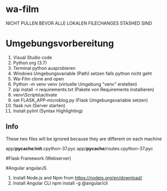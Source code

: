 # wa-film

NICHT PULLEN BEVOR ALLE LOKALEN FILECHANGES STASHED SIND

# Umgebungsvorbereitung 

1. Visual Studio code
2. Python.org (3.7)
3. Terminal python ausprobieren 
4. Windows Umgebungsvariable (Path) setzen falls python nicht geht
5. Wa-Film clone and open
6. Python -m venv venv  (virtuelle Umgebung "venv" erstellen)
7. pip install -r requirements.txt (Pakete von Requirements installieren)
8. venv\Scripts\activate 
9. set FLASK_APP-microblog.py  (Flask Umgebungsvariable setzen)
10. flask run (Server starten)
11. Install pylint (Syntax Highlighting)

## Info 
These two files will be ignored because they are different on each machine

app/__pycache__/__init__.cpython-37.pyc
app/__pycache__/routes.cpython-37.pyc 


#Flask Framework (Webserver)

#Angular angularJS
1. Install Node.js and Npm from https://nodejs.org/en/download/
2. Install Angular CLI npm install -g @angular/cli